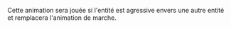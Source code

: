 Cette animation sera jouée si l'entité est agressive envers une autre entité et remplacera l'animation de marche.